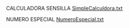 CALCULADORA SENSILLA
[SimpleCalculdora.txt](https://github.com/Dhles97/core-code-challenges-/files/10260349/SimpleCalculdora.txt)

NUMERO ESPECIAL
[NumeroEspecial.txt](https://github.com/Dhles97/core-code-challenges-/files/10260354/NumeroEspecial.txt)

